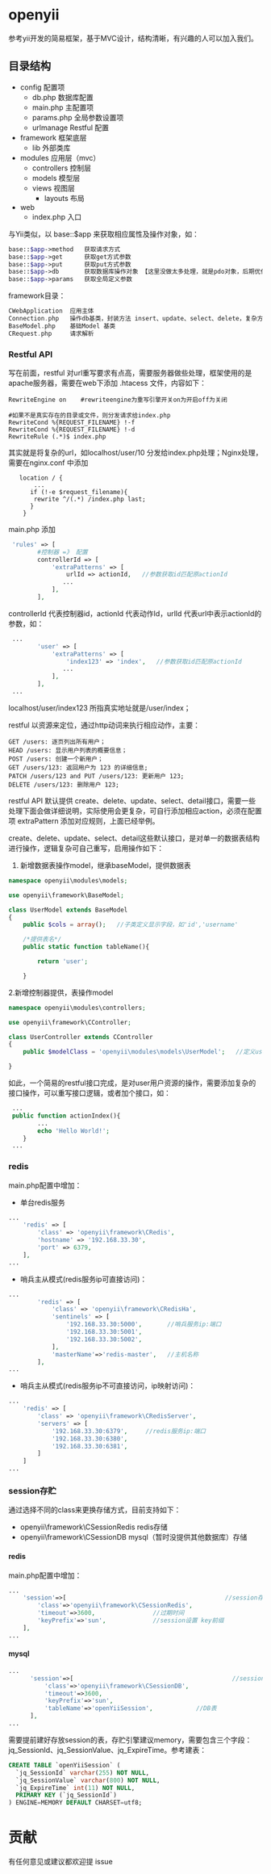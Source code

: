 # openyii
参考yii开发的简易框架，基于MVC设计，结构清晰，有兴趣的人可以加入我们。

## 目录结构
- config   配置项
   - db.php 数据库配置
   - main.php 主配置项
   - params.php 全局参数设置项
   - urlmanage Restful 配置
- framework  框架底层
   - lib 外部类库
- modules 应用层（mvc） 
    - controllers 控制层
    - models 模型层
    - views 视图层
        - layouts 布局
- web
    - index.php  入口

与Yii类似，以 base::$app 来获取相应属性及操作对象，如：
```php
base::$app->method   获取请求方式
base::$app->get      获取get方式参数
base::$app->put      获取put方式参数
base::$app->db       获取数据库操作对象 【这里没做太多处理，就是pdo对象，后期优化】
base::$app->params   获取全局定义参数
```

framework目录：
```php
CWebApplication  应用主体
Connection.php   操作db基类，封装方法 insert、update、select、delete，复杂方法待补充
BaseModel.php    基础Model 基类
CRequest.php     请求解析
```

### Restful API

写在前面，restful 对url重写要求有点高，需要服务器做些处理，框架使用的是apache服务器，需要在web下添加 .htacess 文件，内容如下：
```shell
RewriteEngine on    #rewriteengine为重写引擎开关on为开启off为关闭

#如果不是真实存在的目录或文件，则分发请求给index.php
RewriteCond %{REQUEST_FILENAME} !-f
RewriteCond %{REQUEST_FILENAME} !-d
RewriteRule (.*)$ index.php
```
其实就是将复杂的url，如localhost/user/10 分发给index.php处理；Nginx处理，需要在nginx.conf 中添加
```$xslt
   location / {
       ...
      if (!-e $request_filename){
       rewrite ^/(.*) /index.php last;
      }
    }
```

main.php 添加
```php
 'rules' => [
        #控制器 =》 配置
        controllerId => [
            'extraPatterns' => [
                urlId => actionId,   //参数获取id匹配原actionId
               ...
            ],
        ],
```
controllerId 代表控制器id，actionId 代表动作Id，urlId 代表url中表示actionId的参数，如：
```php
 ...
        'user' => [
            'extraPatterns' => [
                'index123' => 'index',   //参数获取id匹配原actionId
               ...
            ],
        ],
 ...
```
localhost/user/index123  所指真实地址就是/user/index；

restful 以资源来定位，通过http动词来执行相应动作，主要：
```$xslt
GET /users: 逐页列出所有用户；
HEAD /users: 显示用户列表的概要信息；
POST /users: 创建一个新用户；
GET /users/123: 返回用户为 123 的详细信息;
PATCH /users/123 and PUT /users/123: 更新用户 123;
DELETE /users/123: 删除用户 123;
```
restful API 默认提供 create、delete、update、select、detail接口，需要一些处理下面会做详细说明，实际使用会更复杂，可自行添加相应action，必须在配置项 extraPattern 添加对应规则，上面已经举例。

create、delete、update、select、detail这些默认接口，是对单一的数据表结构进行操作，逻辑复杂可自己重写，启用操作如下：
1. 新增数据表操作model，继承baseModel，提供数据表
```php
namespace openyii\modules\models;

use openyii\framework\BaseModel;

class UserModel extends BaseModel
{
    public $cols = array();   //子类定义显示字段，如'id','username'

    /*提供表名*/
    public static function tableName(){

        return 'user';

    }
```
2.新增控制器提供，表操作model
```php
namespace openyii\modules\controllers;

use openyii\framework\CController;

class UserController extends CController
{
    public $modelClass = 'openyii\modules\models\UserModel';   //定义user操作model

}
```

如此，一个简易的restful接口完成，是对user用户资源的操作，需要添加复杂的接口操作，可以重写接口逻辑，或者加个接口，如：
```php
 ...
 public function actionIndex(){
        ...
        echo 'Hello World!';
    }
 ...
```
### redis
main.php配置中增加：
- 单台redis服务
```php
...
    'redis' => [
        'class' => 'openyii\framework\CRedis',
        'hostname' => '192.168.33.30',
        'port' => 6379,
    ],
...
```
- 哨兵主从模式(redis服务ip可直接访问)：
```php
...
        'redis' => [
            'class' => 'openyii\framework\CRedisHa',
            'sentinels' => [
                '192.168.33.30:5000',       //哨兵服务ip:端口
                '192.168.33.30:5001',
                '192.168.33.30:5002',
            ],
            'masterName'=>'redis-master',   //主机名称
        ],
...
```
- 哨兵主从模式(redis服务ip不可直接访问，ip映射访问)：
```php
...
    'redis' => [
        'class' => 'openyii\framework\CRedisServer',
        'servers' => [
            '192.168.33.30:6379',     //redis服务ip:端口
            '192.168.33.30:6380',
            '192.168.33.30:6381',
        ]
    ]
...
```

### session存贮
 通过选择不同的class来更换存储方式，目前支持如下：
 - openyii\framework\CSessionRedis redis存储
 - openyii\framework\CSessionDB mysql（暂时没提供其他数据库）存储
#### redis
main.php配置中增加：
```php
...
    'session'=>[                                            //session存贮
        'class'=>'openyii\framework\CSessionRedis',
        'timeout'=>3600,                //过期时间
        'keyPrefix'=>'sun',             //session设置 key前缀
    ],
...
```
#### mysql
```php
...
      'session'=>[                                            //session存贮
          'class'=>'openyii\framework\CSessionDB',
          'timeout'=>3600,
          'keyPrefix'=>'sun',
          'tableName'=>'openYiiSession',            //DB表
      ],
...
```
需要提前建好存放session的表，存贮引擎建议memory，需要包含三个字段：jq_SessionId、jq_SessionValue、jq_ExpireTime。参考建表：
```sql
CREATE TABLE `openYiiSession` (
  `jq_SessionId` varchar(255) NOT NULL,
  `jq_SessionValue` varchar(800) NOT NULL,
  `jq_ExpireTime` int(11) NOT NULL,
  PRIMARY KEY (`jq_SessionId`)
) ENGINE=MEMORY DEFAULT CHARSET=utf8;
```

# 贡献
有任何意见或建议都欢迎提 issue




    
    
    
    